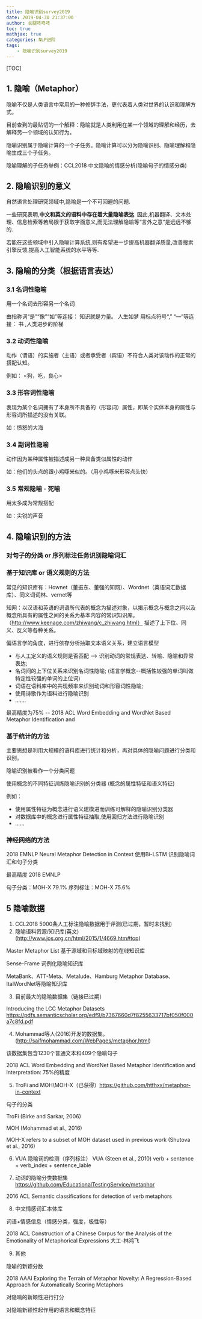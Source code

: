 ```yaml
---
title: 隐喻识别survey2019
date: 2019-04-30 21:37:00
author: 长腿咚咚咚
toc: true
mathjax: true
categories: NLP进阶
tags:
	- 隐喻识别survey2019
---
```


[TOC]

## 1. 隐喻（Metaphor）

隐喻不仅是人类语言中常用的一种修辞手法，更代表着人类对世界的认识和理解方式。

目前查到的最贴切的一个解释：隐喻就是人类利用在某一个领域的理解和经历，去解释另一个领域的认知行为。

隐喻识别属于隐喻计算的一个子任务。隐喻计算可以分为隐喻识别、隐喻理解和隐喻生成三个子任务。

隐喻理解的子任务举例：CCL2018 中文隐喻的情感分析(隐喻句子的情感分类)




## 2. 隐喻识别的意义
自然语言处理研究领域中,隐喻是一个不可回避的问题.

一些研究表明,**中文和英文的语料中存在着大量隐喻表达**.      因此,机器翻译、文本处理、信息检索等若局限于获取字面意义,而无法理解隐喻等“言外之意”是远远不够的.

若能在这些领域中引入隐喻计算系统,则有希望进一步提高机器翻译质量,改善搜索引擎反馈,提高人工智能系统的水平等等.


## 3. 隐喻的分类（根据语言表达）
### 3.1 名词性隐喻
用一个名词去形容另一个名词

由指称词“是”“像”“如”等连接： 知识就是力量。    人生如梦
用标点符号“,” “—”等连接：  书 ,人类进步的阶梯


### 3.2 动词性隐喻
动作（谓语）的实施者（主语）或者承受者（宾语）不符合人类对该动作的正常的搭配认知。

例如： <狗，吃，良心>


### 3.3 形容词性隐喻
表现为某个名词拥有了本身所不具备的（形容词）属性，即某个实体本身的属性与形容词所描述的没有关联。

如：愤怒的大海

### 3.4 副词性隐喻
动作因为某种属性被描述成另一种具备类似属性的动作

如：他们的头点的跟小鸡啄米似的。（用小鸡啄米形容点头快）

### 3.5 常规隐喻 - 死喻
用太多成为常规搭配

如：尖锐的声音

## 4. 隐喻识别的方法

### 对句子的分类 or 序列标注任务识别隐喻词汇

### 基于知识库 or 语义规则的方法
常见的知识库有：Hownet（董振东、董强的知网）、Wordnet（英语词汇数据库）、同义词词林、vernet等

知网：以汉语和英语的词语所代表的概念为描述对象，以揭示概念与概念之间以及概念所具有的属性之间的关系为基本内容的常识知识库。 （http://www.keenage.com/zhiwang/c_zhiwang.html）
描述了上下位、同义、反义等各种关系。


偏语言学的角度，进行依存分析抽取文本语义关系，建立语言模型
- 与人工定义的语义规则是否匹配 --> 识别动词的常规表达、转喻、隐喻和异常表达;
- 名词间的上下位关系来识别名词性隐喻;       (语言学概念--概括性较强的单词叫做特定性较强的单词的上位词)
- 词语在语料库中的共现频率来识别动词和形容词性隐喻;
- 使用诗歌作为语料进行隐喻识别
- .......

最高精度为75%  --  2018 ACL Word Embedding and WordNet Based Metaphor Identification and

### 基于统计的方法
主要思想是利用大规模的语料库进行统计和分析，再对具体的隐喻问题进行分类和识别。

隐喻识别被看作一个分类问题

使用概念的不同特征训练隐喻识别的分类器 (概念的属性特征和语义特征)

例如：
- 使用属性特征为概念进行语义建模进而训练可解释的隐喻识别分类器
- 对数据库中的概念进行属性特征抽取,使用回归方法进行隐喻识别
- ......


### 神经网络的方法

2018 EMNLP Neural Metaphor Detection in Context  使用Bi-LSTM 识别隐喻词汇和句子分类

最高精度 2018 EMNLP 

句子分类：MOH-X 79.1%
序列标注：MOH-X 75.6%




## 5 隐喻数据
1. CCL2018  5000条人工标注隐喻数据用于评测(已过期，暂时未找到)
2. 隐喻语料资源/知识库(英文)(http://www.jos.org.cn/html/2015/1/4669.htm#top)

Master Metaphor List    基于源域和目标域映射的在线知识库

Sense-Frame       词例化隐喻知识库

MetaBank、ATT-Meta、Metalude、Hamburg Metaphor Database、ItalWordNet等隐喻知识库

3. 目前最大的隐喻数据集（链接已过期）

Introducing the LCC Metaphor Datasets
https://pdfs.semanticscholar.org/edf9/b7367660d7f8255633717bf050f000a7c8fd.pdf




4. Mohammad等人(2016)开发的数据集。(http://saifmohammad.com/WebPages/metaphor.html)


该数据集包含1230个普通文本和409个隐喻句子

2018 ACL Word Embedding and WordNet Based Metaphor Identification and Interpretation:  75%的精度


5. TroFi and MOH\MOH-X（已获得）https://github.com/htfhxx/metaphor-in-context

句子的分类

TroFi (Birke and Sarkar, 2006) 

MOH (Mohammad et al., 2016)

MOH-X refers to a subset of MOH dataset used in previous work (Shutova et al., 2016)


6. VUA
隐喻词的检测（序列标注）
VUA (Steen et al., 2010)
verb + sentence + verb_index + sentence_lable

7. 动词的隐喻分类数据集
https://github.com/EducationalTestingService/metaphor

2016 ACL Semantic classifications for detection of verb metaphors


8. 中文情感词汇本体库

词语+情感信息（情感分类，强度，极性等）

2018 ACL Construction of a Chinese Corpus for the Analysis of the Emotionality of Metaphorical Expressions  大工-林鸿飞 

9. 其他

隐喻的新颖分数

2018 AAAI Exploring the Terrain of Metaphor Novelty: A Regression-Based Approach for Automatically Scoring Metaphors

对隐喻的新颖性进行打分

对隐喻新颖性起作用的语言和概念特征



















